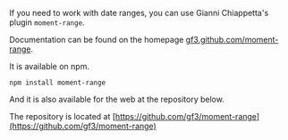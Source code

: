 If you need to work with date ranges, you can use Gianni Chiappetta's plugin `moment-range`.

Documentation can be found on the homepage [gf3.github.com/moment-range](http://gf3.github.com/moment-range/).

It is available on npm.

```
npm install moment-range
```

And it is also available for the web at the repository below.

The repository is located at [https://github.com/gf3/moment-range](https://github.com/gf3/moment-range)
